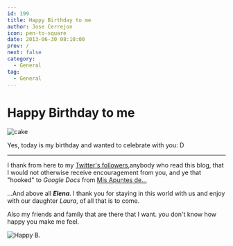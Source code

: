 ```yaml
---
id: 199
title: Happy Birthday to me
author: Jose Cerrejon
icon: pen-to-square
date: 2013-06-30 08:10:00
prev: /
next: false
category:
  - General
tag:
  - General
---
```


# Happy Birthday to me

![cake](/images/2013/06/cake.jpg)

Yes, today is my birthday and wanted to celebrate with you: D

- - -
I thank from here to my [Twitter's followers](http://twitter.com/ulysess10),anybody who read this blog, that I would not otherwise receive encouragement from you, and ye that "hooked" to *Google Docs* from [Mis Apuntes de...](http://goo.gl/Iwhbq)

...And above all ***Elena***. I thank you for staying in this world with us and enjoy with our daughter *Laura*, of all that is to come.

Also my friends and family that are there that I want. you don't know how happy you make me feel.

![Happy B.](/images/2013/06/cumple.jpg "Happy B.")
